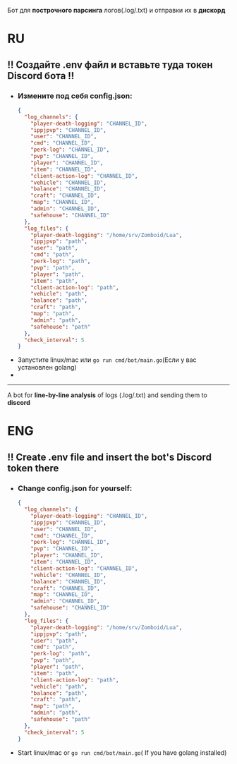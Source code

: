 Бот для __построчного парсинга__ логов(.log/.txt) и отправки их в **дискорд**

# RU
## ‼️ Создайте .env файл и вставьте туда токен Discord бота ‼️
- ### Измените под себя config.json:
  ```json
  {
    "log_channels": {
      "player-death-logging": "CHANNEL_ID",
      "ippjpvp": "CHANNEL_ID",
      "user": "CHANNEL_ID",
      "cmd": "CHANNEL_ID",
      "perk-log": "CHANNEL_ID",
      "pvp": "CHANNEL_ID",
      "player": "CHANNEL_ID",
      "item": "CHANNEL_ID",
      "client-action-log": "CHANNEL_ID",
      "vehicle": "CHANNEL_ID",
      "balance": "CHANNEL_ID",
      "craft": "CHANNEL_ID",
      "map": "CHANNEL_ID",
      "admin": "CHANNEL_ID",
      "safehouse": "CHANNEL_ID"
    },
    "log_files": {
      "player-death-logging": "/home/srv/Zomboid/Lua",
      "ippjpvp": "path",
      "user": "path",
      "cmd": "path",
      "perk-log": "path",
      "pvp": "path",
      "player": "path",
      "item": "path",
      "client-action-log": "path",
      "vehicle": "path",
      "balance": "path",
      "craft": "path",
      "map": "path",
      "admin": "path",
      "safehouse": "path"
    },
    "check_interval": 5
  }

- Запустите linux/mac или `go run cmd/bot/main.go`(Если у вас установлен golang)
- 
---------------------------------------------------------------------------------------------

A bot for __line-by-line analysis__ of logs (.log/.txt) and sending them to **discord**

# ENG
## ‼️ Create .env file and insert the bot's Discord token there
- ### Change config.json for yourself:
  ```json
  {
    "log_channels": {
      "player-death-logging": "CHANNEL_ID",
      "ippjpvp": "CHANNEL_ID",
      "user": "CHANNEL_ID",
      "cmd": "CHANNEL_ID",
      "perk-log": "CHANNEL_ID",
      "pvp": "CHANNEL_ID",
      "player": "CHANNEL_ID",
      "item": "CHANNEL_ID",
      "client-action-log": "CHANNEL_ID",
      "vehicle": "CHANNEL_ID",
      "balance": "CHANNEL_ID",
      "craft": "CHANNEL_ID",
      "map": "CHANNEL_ID",
      "admin": "CHANNEL_ID",
      "safehouse": "CHANNEL_ID"
    },
    "log_files": {
      "player-death-logging": "/home/srv/Zomboid/Lua",
      "ippjpvp": "path",
      "user": "path",
      "cmd": "path",
      "perk-log": "path",
      "pvp": "path",
      "player": "path",
      "item": "path",
      "client-action-log": "path",
      "vehicle": "path",
      "balance": "path",
      "craft": "path",
      "map": "path",
      "admin": "path",
      "safehouse": "path"
    },
    "check_interval": 5
  }

- Start linux/mac or `go run cmd/bot/main.go`(
If you have golang installed)
